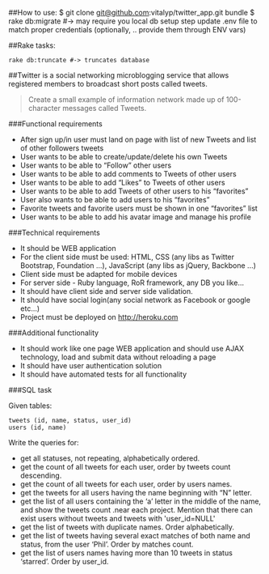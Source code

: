 ##How to use:
    $ git clone git@github.com:vitalyp/twitter_app.git
    bundle
    $ rake db:migrate #-> may require you local db setup step
    update .env file to match proper credentials (optionally,
    .. provide them through ENV vars)

##Rake tasks:

    rake db:truncate #-> truncates database


##Twitter is a social networking microblogging service that allows registered members to broadcast short posts called tweets.

>Create a small example of information network made up of 100-character messages called Tweets.

###Functional requirements

- After sign up/in user must land on page with list of new Tweets and list of other followers tweets
- User wants to be able to create/update/delete his own Tweets
- User wants to be able to “Follow” other users
- User wants to be able to add comments to Tweets of other users
- User wants to be able to add “Likes” to Tweets of other users
- User wants to be able to add Tweets of other users to his “favorites”
- User also  wants to be able to add users to his “favorites”
- Favorite tweets and favorite users must be shown in one “favorites” list
- User wants to be able to add his avatar image and manage his profile

###Technical requirements

* It should be WEB application
* For the client side must be used: HTML, CSS (any libs as Twitter Bootstrap, Foundation ...), JavaScript (any libs as jQuery, Backbone ...)
* Client side must be adapted for mobile devices
* For server side - Ruby language, RoR framework, any DB you like…
* It should have client side and server side validation.
* It should have social login(any social network as Facebook or google etc...)
* Project must be deployed on  http://heroku.com

###Additional functionality

- It should work like one page WEB application and should use AJAX technology, load and submit data without reloading a page
- It should have user authentication solution
- It should have automated tests for all functionality


###SQL task

Given tables:

    tweets (id, name, status, user_id)
    users (id, name)

Write the queries for:

- get all statuses, not repeating, alphabetically ordered.
- get the count of all tweets for each user, order by tweets count descending.
- get the count of all tweets for each user, order by users names.
- get the tweets for all users having the name beginning with “N” letter.
- get the list of all users containing the ‘a’ letter in the middle of the name, and show the tweets count .near each project. Mention that there can exist users without tweets and tweets with 'user_id=NULL'
- get the list of tweets with duplicate names. Order alphabetically.
- get the list of tweets having several exact matches of both name and status, from the user ‘Phil’. Order by matches count.
- get the list of users names having more than 10 tweets in status ‘starred’. Order by user_id.

